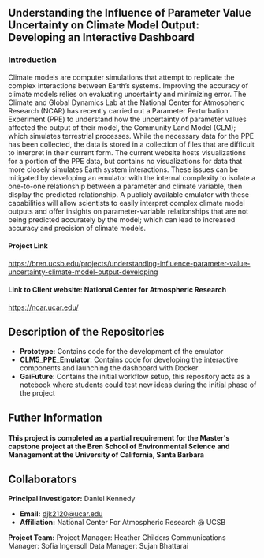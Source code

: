 ## Understanding the Influence of Parameter Value Uncertainty on Climate Model Output: Developing an Interactive Dashboard

### Introduction
Climate models are computer simulations that attempt to replicate the complex interactions between Earth’s systems. Improving the accuracy of climate models relies on evaluating uncertainty and minimizing error. The Climate and Global Dynamics Lab at the National Center for Atmospheric Research (NCAR) has recently carried out a Parameter Perturbation Experiment (PPE) to understand how the uncertainty of parameter values affected the output of their model, the Community Land Model (CLM); which simulates terrestrial processes. While the necessary data for the PPE has been collected, the data is stored in a collection of files that are difficult to interpret in their current form. The current website hosts visualizations for a portion of the PPE data, but contains no visualizations for data that more closely simulates Earth system interactions. These issues can be mitigated by developing an emulator with the internal complexity to isolate a one-to-one relationship between a parameter and climate variable, then display the predicted relationship. A publicly available emulator with these capabilities will allow scientists to easily interpret complex climate model outputs and offer insights on parameter-variable relationships that are not being predicted accurately by the model; which can lead to increased accuracy and precision of climate models. 

#### Project Link
https://bren.ucsb.edu/projects/understanding-influence-parameter-value-uncertainty-climate-model-output-developing
#### Link to Client website: National Center for Atmospheric Research
https://ncar.ucar.edu/

## Description of the Repositories
- **Prototype**: Contains code for the development of the emulator
- **CLM5_PPE_Emulator**: Contains code for developing the interactive components and launching the dashboard with Docker
- **GaiFuture**: Contains the initial workflow setup, this repository acts as a notebook where students could test new ideas during the initial phase of the project

## Futher Information
#### This project is completed as a partial requirement for the Master's capstone project at the Bren School of Environmental Science and Management at the University of California, Santa Barbara

## Collaborators

**Principal Investigator:** Daniel Kennedy
 - **Email:** djk2120@ucar.edu  
- **Affiliation:** National Center For Atmospheric Research @ UCSB
  
**Project Team:** 
Project Manager: Heather Childers
Communications Manager: Sofia Ingersoll 
Data Manager: Sujan Bhattarai


